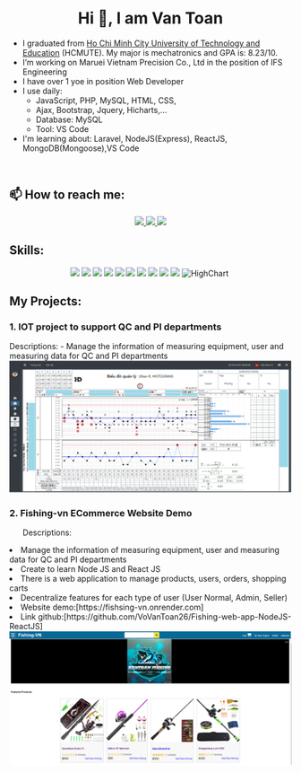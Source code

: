 <h1 align="center">Hi 👋, I am Van Toan</h1>


-  I graduated from [Ho Chi Minh City University of Technology and Education](https://hcmute.edu.vn) (HCMUTE). My major is mechatronics and GPA is: 8.23/10.
-  I’m working on Maruei Vietnam Precision Co., Ltd in the position of IFS Engineering 
-  I have over 1 yoe in position Web Developer
-  I use daily:
    + JavaScript, PHP, MySQL, HTML, CSS,
    + Ajax, Bootstrap, Jquery, Hicharts,...
    + Database: MySQL
    + Tool: VS Code
-  I'm learning about: Laravel, NodeJS(Express), ReactJS, MongoDB(Mongoose),VS Code

<br />

## 📫 How to reach me:

<p align="center">
  <a href="https://linkedin.com/in/toàn-võ-văn-50655b25a" target="_blank">
    <img src="https://img.icons8.com/fluent/48/000000/linkedin.png"/>
  </a>
  <a href="https://github.com/VoVanToan26" alt="Github">
    <img src="https://img.icons8.com/fluent/48/000000/github.png"/>
  </a> 
  <a href="mailto:vantoanvo26@gmail.com" alt="Email">
    <img src="https://img.icons8.com/fluent/48/000000/mailing.png"/>
  </a>
</p>

## Skills:
<p align="center">
  <img src="https://img.icons8.com/officel/256/php-logo.png" height=40/>
  <img src="https://img.icons8.com/color/256/javascript.png" height=40/>
  <img src="https://img.icons8.com/color/256/html-5.png" height=40/>
  <img src="https://img.icons8.com/color/256/css3.png" height=40/>
  <img src="https://img.icons8.com/color/256/mysql-logo.png" height=40/>
  <img src="https://img.icons8.com/color/256/bootstrap.png" height=40/>
  <img src="https://www.devopsschool.com/blog/wp-content/uploads/2022/03/jquery.png" height=40/>
  <img src="https://img.icons8.com/color/256/nodejs.png" height=40/>
  <img src="https://img.icons8.com/color/256/react-native.png" height=40/>
  <img src="https://mongoosejs.com/docs/images/mongoose5_62x30_transparent.png" height=40/>
  <img src="https://api.highcharts.com/highcharts/mstile-310x310.png" alt="HighChart" height=40/>
  <img src="https://github.githubassets.com/images/modules/logos_page/GitHub-Mark.png" alt="" height=40/>
</p>

## My Projects:

<h3>1. IOT project to support QC and PI departments</h3>
Descriptions: - Manage the information of measuring equipment, user and measuring data for QC and PI departments
<img src="images/FIOT.png" alt="FIOT">

<h3>2. Fishing-vn ECommerce Website Demo</h3>
<ul>Descriptions: </ul>
<li>Manage the information of measuring equipment, user and measuring data for QC and PI departments</li>
<li>Create to learn Node JS and React JS</li>
<li>There is a web application to manage products, users, orders, shopping carts</li>
<li>Decentralize features for each type of user (User Normal, Admin, Seller)</li>
<li>Website demo:[https://fishsing-vn.onrender.com]</li>
<li>Link github:[https://github.com/VoVanToan26/Fishing-web-app-NodeJS-ReactJS]</li>
<img src="images/FishingWeb-app.png" alt="Fishing-webapp">
